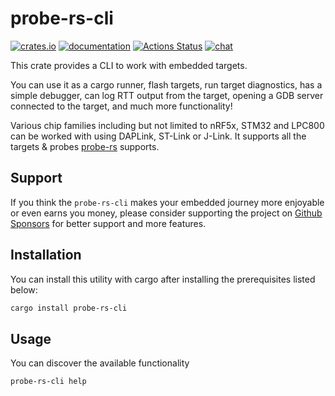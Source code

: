 # probe-rs-cli

[![crates.io](https://img.shields.io/crates/v/probe-rs-cli.svg)](https://crates.io/crates/probe-rs-cli) [![documentation](https://docs.rs/probe-rs-cli/badge.svg)](https://docs.rs/probe-rs-cli) [![Actions Status](https://github.com/probe-rs/probe-rs/workflows/CI/badge.svg)](https://github.com/probe-rs/probe-rs/actions) [![chat](https://img.shields.io/badge/chat-probe--rs%3Amatrix.org-brightgreen)](https://matrix.to/#/!vhKMWjizPZBgKeknOo:matrix.org)

This crate provides a CLI to work with embedded targets.

You can use it as a cargo runner, flash targets, run target diagnostics, has a simple debugger, can log RTT output from the target, opening a GDB server connected to the target, and much more functionality!

Various chip families including but not limited to nRF5x, STM32 and LPC800 can be worked with using DAPLink, ST-Link or J-Link.
It supports all the targets & probes [probe-rs](https://github.com/probe-rs/probe-rs) supports.

## Support

If you think the `probe-rs-cli` makes your embedded journey more enjoyable or even earns you money, please consider supporting the project on [Github Sponsors](https://github.com/sponsors/probe-rs/) for better support and more features.

## Installation

You can install this utility with cargo after installing the prerequisites listed below:

```bash
cargo install probe-rs-cli
```

## Usage

You can discover the available functionality

```bash
probe-rs-cli help
```
